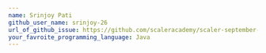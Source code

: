 ```yaml
---
name: Srinjoy Pati
github_user_name: srinjoy-26
url_of_github_issue: https://github.com/scaleracademy/scaler-september-open-source-challenge/issues/437
your_favroite_programming_language: Java
---
```

